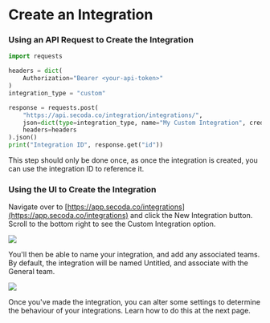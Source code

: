 # Create an Integration

### Using an API Request to Create the Integration

```python
import requests

headers = dict(
    Authorization="Bearer <your-api-token>"
)
integration_type = "custom"

response = requests.post(
    "https://api.secoda.co/integration/integrations/",
    json=dict(type=integration_type, name="My Custom Integration", credentials={}),
    headers=headers
).json()
print("Integration ID", response.get("id"))
```

This step should only be done once, as once the integration is created, you can use the integration ID to reference it.&#x20;

### Using the UI to Create the Integration

Navigate over to [https://app.secoda.co/integrations](https://app.secoda.co/integrations) and click the New Integration button. Scroll to the bottom right to see the Custom Integration option.&#x20;

![](https://secoda-public-media-assets.s3.amazonaws.com/screencapture-app-secoda-co-integrations-new-2023-06-09-14_47_01.png)

You'll then be able to name your integration, and add any associated teams. By default, the integration will be named Untitled, and associate with the General team.&#x20;

![](https://secoda-public-media-assets.s3.amazonaws.com/Screenshot%202023-06-09%20at%202.48.41%20PM.png)

Once you've made the integration, you can alter some settings to determine the behaviour of your integrations. Learn how to do this at the next page.&#x20;
